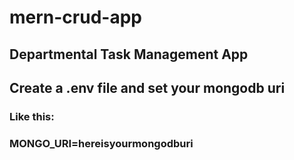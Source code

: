 # mern-crud-app

## Departmental Task Management App

## Create a .env file and set your mongodb uri
### Like this: 
### MONGO_URI=hereisyourmongodburi

